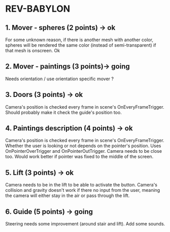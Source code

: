# REV-BABYLON

## 1. Mover - spheres (2 points) -> ok
For some unknown reason, if there is another mesh with another color, spheres will be rendered the same color (instead of semi-transparent) if that mesh is onscreen.
Ok

## 2. Mover - paintings (3 points)-> going
Needs orientation / use orientation specific mover ?

## 3. Doors (3 points) -> ok
Camera's position is checked every frame in scene's OnEveryFrameTrigger.
Should probably make it check the guide's position too.

## 4. Paintings description (4 points) -> ok
Camera's position is checked every frame in scene's OnEveryFrameTrigger.
Whether the user is looking or not depends on the pointer's position.
Uses OnPointerOverTrigger and OnPointerOutTrigger. Camera needs to be close too.
Would work better if pointer was fixed to the middle of the screen.

## 5. Lift (3 points) -> ok
Camera needs to be in the lift to be able to activate the button.
Camera's collision and gravity doesn't work if there no input from the user, meaning the camera will either stay in the air or pass through the lift.

## 6. Guide (5 points) -> going
Steering needs some improvement (around stair and lift).
Add some sounds.